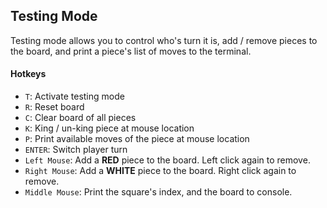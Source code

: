 ## Testing Mode
Testing mode allows you to control who's turn it is, add / remove pieces to the board, and print a piece's list of moves to the terminal.
#### Hotkeys
* `T`: Activate testing mode
* `R`: Reset board
* `C`: Clear board of all pieces
* `K`: King / un-king piece at mouse location
* `P`: Print available moves of the piece at mouse location
* `ENTER`: Switch player turn
* `Left Mouse`: Add a **RED** piece to the board. Left click again to remove.
* `Right Mouse`: Add a **WHITE** piece to the board. Right click again to remove.
* `Middle Mouse`: Print the square's index, and the board to console.
